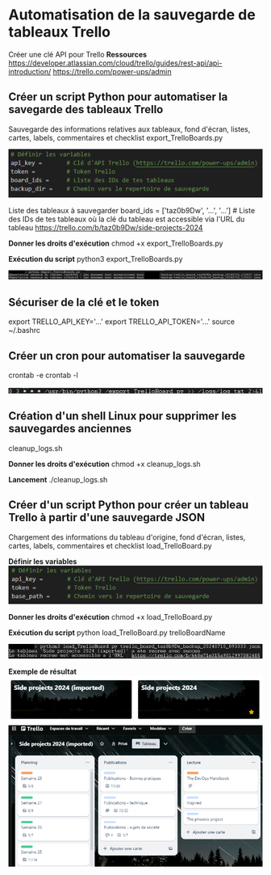 # Automatisation de la sauvegarde de tableaux Trello

Créer une clé API pour Trello
**Ressources**
https://developer.atlassian.com/cloud/trello/guides/rest-api/api-introduction/
https://trello.com/power-ups/admin

## Créer un script Python pour automatiser la savegarde des tableaux Trello
Sauvegarde des informations relatives aux tableaux, fond d'écran, listes, cartes, labels, commentaires et checklist
export_TrelloBoards.py 

![Définition des variables](assets/images/init_export_TrelloBoard.png)

Liste des tableaux à sauvegarder
board_ids = ['taz0b9Dw', '...', '...']  # Liste des IDs de tes tableaux
où la clé du tableau est accessible via l'URL du tableau https://trello.com/b/taz0b9Dw/side-projects-2024
 
**Donner les droits d'exécution** 
chmod +x export_TrelloBoards.py

**Exécution du script** 
python3 export_TrelloBoards.py

![Résultat de l'exécution de la sauvegarde](assets/images/execute_export_TrelloBoards.png)

## Sécuriser de la clé et le token
export TRELLO_API_KEY='...'
export TRELLO_API_TOKEN='...'
source ~/.bashrc

## Créer un cron pour automatiser la sauvegarde
crontab -e
crontab -l

![Exemple de cron](assets/images/cron.png)

## Création d'un shell Linux pour supprimer les sauvegardes anciennes
cleanup_logs.sh

**Donner les droits d'exécution** 
chmod +x cleanup_logs.sh

**Lancement** 
./cleanup_logs.sh

## Créer d'un script Python pour créer un tableau Trello à partir d'une sauvegarde JSON
Chargement des informations du tableau d'origine, fond d'écran, listes, cartes, labels, commentaires et checklist
load_TrelloBoard.py 

**Définir les variables**
![Définition des variables](assets/images/init_load_TrelloBoard.png)

**Donner les droits d'exécution** 
chmod +x load_TrelloBoard.py

**Exécution du script** 
python load_TrelloBoard.py trelloBoardName

![Résultat de l'exécution du chargement](assets/images/execute_load_TrelloBoard.png)

**Exemple de résultat** 
![Résultat de l'import](assets/images/TrelloBoards.png)
![Contenu du tableau importé](assets/images/ImportedTrello.png)
